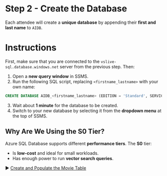 ﻿# Step 2 - Create the Database

Each attendee will create a **unique database** by appending their **first and last name** to `AIDB`.

# Instructions

First, make sure that you are connected to the `vslive-sql.database.windows.net` server from the previous step. Then:

1. Open a **new query window** in SSMS.
2. Run the following SQL script, replacing `<firstname_lastname>` with your own name:

```sql
CREATE DATABASE AIDB_<firstname_lastname> (EDITION = 'Standard', SERVICE_OBJECTIVE = 'S0');
```

3. Wait about **1 minute** for the database to be created.
4. Switch to your new database by selecting it from the **dropdown menu** at the top of SSMS.

## Why Are We Using the S0 Tier?

Azure SQL Database supports different **performance tiers**. The **S0** tier:

- Is **low-cost** and ideal for small workloads.
- Has enough power to run **vector search queries**.

▶ [Create and Populate the Movie Table](https://github.com/lennilobel/sql2022-workshop-hol-vegas2025/blob/master/HOL/4.%20AI%20Features/2.%20Vectorize%20Data.md)
